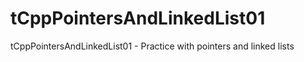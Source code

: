 # tCppPointersAndLinkedList01
tCppPointersAndLinkedList01 - Practice with pointers and linked lists
